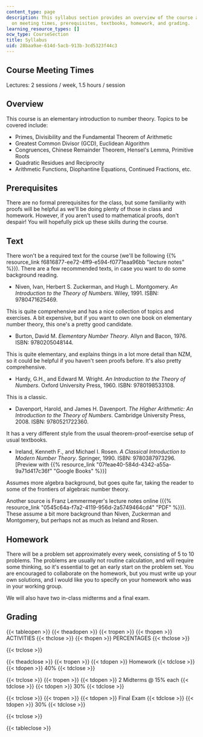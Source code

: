```yaml
---
content_type: page
description: This syllabus section provides an overview of the course and information
  on meeting times, prerequisites, textbooks, homework, and grading.
learning_resource_types: []
ocw_type: CourseSection
title: Syllabus
uid: 28baa9ae-614d-5acb-913b-3cd5323f44c3
---
```


Course Meeting Times
--------------------

Lectures: 2 sessions / week, 1.5 hours / session

Overview
--------

This course is an elementary introduction to number theory. Topics to be covered include:

*   Primes, Divisibility and the Fundamental Theorem of Arithmetic
*   Greatest Common Divisor (GCD), Euclidean Algorithm
*   Congruences, Chinese Remainder Theorem, Hensel's Lemma, Primitive Roots
*   Quadratic Residues and Reciprocity
*   Arithmetic Functions, Diophantine Equations, Continued Fractions, etc.

Prerequisites
-------------

There are no formal prerequisites for the class, but some familiarity with proofs will be helpful as we'll be doing plenty of those in class and homework. However, if you aren't used to mathematical proofs, don't despair! You will hopefully pick up these skills during the course.

Text
----

There won't be a required text for the course (we'll be following {{% resource_link f6816877-ee72-4ff9-e594-f0771eaa96bb "lecture notes" %}}). There are a few recommended texts, in case you want to do some background reading.

*   Niven, Ivan, Herbert S. Zuckerman, and Hugh L. Montgomery. _An Introduction to the Theory of Numbers_. Wiley, 1991. ISBN: 9780471625469.

This is quite comprehensive and has a nice collection of topics and exercises. A bit expensive, but if you want to own one book on elementary number theory, this one's a pretty good candidate.

*   Burton, David M. _Elementary Number Theory_. Allyn and Bacon, 1976. ISBN: 9780205048144.

This is quite elementary, and explains things in a lot more detail than NZM, so it could be helpful if you haven't seen proofs before. It's also pretty comprehensive.

*   Hardy, G.H., and Edward M. Wright. _An Introduction to the Theory of Numbers_. Oxford University Press, 1960. ISBN: 9780198533108.

This is a classic.

*   Davenport, Harold, and James H. Davenport. _The Higher Arithmetic: An Introduction to the Theory of Numbers_. Cambridge University Press, 2008. ISBN: 9780521722360.

It has a very different style from the usual theorem-proof-exercise setup of usual textbooks.

*   Ireland, Kenneth F., and Michael I. Rosen. _A Classical Introduction to Modern Number Theory_. Springer, 1990. ISBN: 9780387973296. \[Preview with {{% resource_link "07feae40-584d-4342-a55a-9a71d417c36f" "Google Books" %}}\]

Assumes more algebra background, but goes quite far, taking the reader to some of the frontiers of algebraic number theory.

Another source is Franz Lemmermeyer's lecture notes online ({{% resource_link "0545c64a-f7a2-4119-956d-2a5749464cd4" "PDF" %}}). These assume a bit more background than Niven, Zuckerman and Montgomery, but perhaps not as much as Ireland and Rosen.

Homework
--------

There will be a problem set approximately every week, consisting of 5 to 10 problems. The problems are usually not routine calculation, and will require some thinking, so it's essential to get an early start on the problem set. You are encouraged to collaborate on the homework, but you must write up your own solutions, and I would like you to specify on your homework who was in your working group.

We will also have two in-class midterms and a final exam.

Grading
-------

{{< tableopen >}}
{{< theadopen >}}
{{< tropen >}}
{{< thopen >}}
ACTIVITIES
{{< thclose >}}
{{< thopen >}}
PERCENTAGES
{{< thclose >}}

{{< trclose >}}

{{< theadclose >}}
{{< tropen >}}
{{< tdopen >}}
Homework
{{< tdclose >}}
{{< tdopen >}}
40%
{{< tdclose >}}

{{< trclose >}}
{{< tropen >}}
{{< tdopen >}}
2 Midterms @ 15% each
{{< tdclose >}}
{{< tdopen >}}
30%
{{< tdclose >}}

{{< trclose >}}
{{< tropen >}}
{{< tdopen >}}
Final Exam
{{< tdclose >}}
{{< tdopen >}}
30%
{{< tdclose >}}

{{< trclose >}}

{{< tableclose >}}